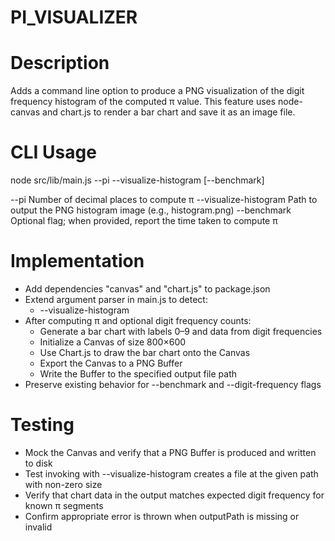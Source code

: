 # PI_VISUALIZER

# Description
Adds a command line option to produce a PNG visualization of the digit frequency histogram of the computed π value. This feature uses node-canvas and chart.js to render a bar chart and save it as an image file.

# CLI Usage
node src/lib/main.js --pi <digits> --visualize-histogram <outputPath> [--benchmark]

--pi                  Number of decimal places to compute π
--visualize-histogram  Path to output the PNG histogram image (e.g., histogram.png)
--benchmark           Optional flag; when provided, report the time taken to compute π

# Implementation
- Add dependencies "canvas" and "chart.js" to package.json
- Extend argument parser in main.js to detect:
  - --visualize-histogram <outputPath>
- After computing π and optional digit frequency counts:
  - Generate a bar chart with labels 0–9 and data from digit frequencies
  - Initialize a Canvas of size 800×600
  - Use Chart.js to draw the bar chart onto the Canvas
  - Export the Canvas to a PNG Buffer
  - Write the Buffer to the specified output file path
- Preserve existing behavior for --benchmark and --digit-frequency flags

# Testing
- Mock the Canvas and verify that a PNG Buffer is produced and written to disk
- Test invoking with --visualize-histogram creates a file at the given path with non-zero size
- Verify that chart data in the output matches expected digit frequency for known π segments
- Confirm appropriate error is thrown when outputPath is missing or invalid